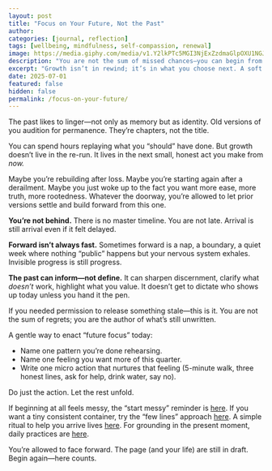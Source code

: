 ```yaml
---
layout: post
title: "Focus on Your Future, Not the Past"
author: 
categories: [journal, reflection]
tags: [wellbeing, mindfulness, self-compassion, renewal]
image: https://media.giphy.com/media/v1.Y2lkPTc5MGI3NjExZzdmaGlpOXU1NGJ2MXp2OWhtM2xmNDQxcmdzaWh1ZXg1NzlzbWVnMiZlcD12MV9naWZzX3NlYXJjaCZjdD1n/kit7OGuNpZQzDZRmrm/giphy.gif
description: "You are not the sum of missed chances—you can begin from here and build forward with clarity and gentleness."
excerpt: "Growth isn’t in rewind; it’s in what you choose next. A soft reminder you’re not behind—you’re arriving."
date: 2025-07-01
featured: false
hidden: false
permalink: /focus-on-your-future/
---
```


The past likes to linger—not only as memory but as identity. Old versions of you audition for permanence. They’re chapters, not the title.

You can spend hours replaying what you “should” have done. But growth doesn’t live in the re-run. It lives in the next small, honest act you make from *now.*

Maybe you’re rebuilding after loss. Maybe you’re starting again after a derailment. Maybe you just woke up to the fact you want more ease, more truth, more rootedness. Whatever the doorway, you’re allowed to let prior versions settle and build forward from this one.

**You’re not behind.** There is no master timeline. You are not late. Arrival is still arrival even if it felt delayed.

**Forward isn’t always fast.** Sometimes forward is a nap, a boundary, a quiet week where nothing “public” happens but your nervous system exhales. Invisible progress is still progress.

**The past can inform—not define.** It can sharpen discernment, clarify what *doesn’t* work, highlight what you value. It doesn’t get to dictate who shows up today unless you hand it the pen.

If you needed permission to release something stale—this is it. You are not the sum of regrets; you are the author of what’s still unwritten.

A gentle way to enact “future focus” today:
- Name one pattern you’re done rehearsing.
- Name one feeling you want more of this quarter.
- Write one micro action that nurtures that feeling (5-minute walk, three honest lines, ask for help, drink water, say no).

Do just the action. Let the rest unfold.

If beginning at all feels messy, the “start messy” reminder is [here](/start-where-you-are/). If you want a tiny consistent container, try the “few lines” approach [here](/a-few-lines-a-day/). A simple ritual to help you arrive lives [here](/journaling-ritual/). For grounding in the present moment, daily practices are [here](/daily-grounding-practices/).

You’re allowed to face forward. The page (and your life) are still in draft. Begin again—here counts.